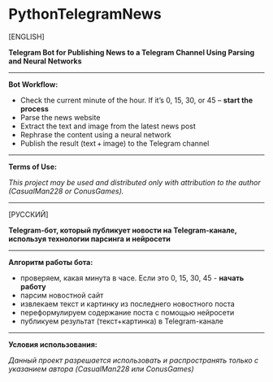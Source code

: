# PythonTelegramNews
[ENGLISH]

**Telegram Bot for Publishing News to a Telegram Channel Using Parsing and Neural Networks**

---

**Bot Workflow:**

* Check the current minute of the hour. If it’s 0, 15, 30, or 45 – **start the process**
* Parse the news website
* Extract the text and image from the latest news post
* Rephrase the content using a neural network
* Publish the result (text + image) to the Telegram channel

---

**Terms of Use:**

*This project may be used and distributed only with attribution to the author (CasualMan228 or ConusGames).*


---

[РУССКИЙ]

**Telegram-бот, который публикует новости на Telegram-канале, используя технологии парсинга и нейросети**

---

**Алгоритм работы бота:**
* проверяем, какая минута в часе. Если это 0, 15, 30, 45 - **начать работу**
* парсим новостной сайт
* извлекаем текст и картинку из последнего новостного поста
* переформулируем содержание поста с помощью нейросети
* публикуем результат (текст+картинка) в Telegram-канале

---

**Условия использования:**

*Данный проект разрешается использовать и распространять только с указанием автора (CasualMan228 или ConusGames)*
